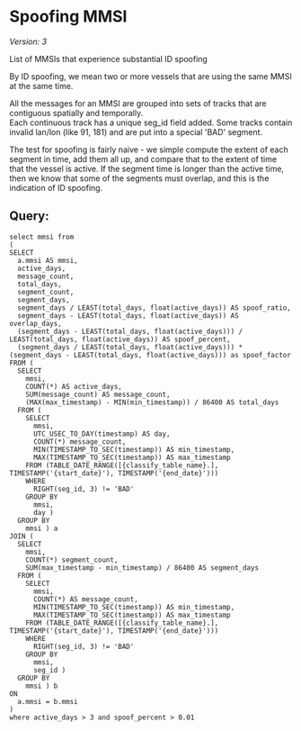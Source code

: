 # Spoofing MMSI 

*Version: 3*

List of MMSIs that experience substantial ID spoofing

By ID spoofing, we mean two or more vessels that are using the same MMSI at the same time. 

All the messages for an MMSI are grouped into sets of tracks that are contiguous spatially and temporally.  
Each continuous track has a unique seg_id field added.  Some tracks contain invalid lan/lon (like 91, 181) and 
are put into a special 'BAD' segment. 

The test for spoofing is fairly naive - we simple compute the extent of each segment in time, add them all up, 
and compare that to the extent of time that the vessel is active.  If the segment time is longer than the 
active time, then we know that some of the segments must overlap, and this is the indication of ID spoofing.

## Query:
    
    select mmsi from
    (
    SELECT
      a.mmsi AS mmsi,
      active_days,
      message_count,
      total_days,
      segment_count,
      segment_days,
      segment_days / LEAST(total_days, float(active_days)) AS spoof_ratio,
      segment_days - LEAST(total_days, float(active_days)) AS overlap_days,
      (segment_days - LEAST(total_days, float(active_days))) / LEAST(total_days, float(active_days)) AS spoof_percent,
      (segment_days / LEAST(total_days, float(active_days))) * (segment_days - LEAST(total_days, float(active_days))) as spoof_factor
    FROM (
      SELECT
        mmsi,
        COUNT(*) AS active_days,
        SUM(message_count) AS message_count,
        (MAX(max_timestamp) - MIN(min_timestamp)) / 86400 AS total_days
      FROM (
        SELECT
          mmsi,
          UTC_USEC_TO_DAY(timestamp) AS day,
          COUNT(*) message_count,
          MIN(TIMESTAMP_TO_SEC(timestamp)) AS min_timestamp,
          MAX(TIMESTAMP_TO_SEC(timestamp)) AS max_timestamp
        FROM (TABLE_DATE_RANGE([{classify_table_name}.], TIMESTAMP('{start_date}'), TIMESTAMP('{end_date}')))
        WHERE
          RIGHT(seg_id, 3) != 'BAD'
        GROUP BY
          mmsi,
          day )
      GROUP BY
        mmsi ) a
    JOIN (
      SELECT
        mmsi,
        COUNT(*) segment_count,
        SUM(max_timestamp - min_timestamp) / 86400 AS segment_days
      FROM (
        SELECT
          mmsi,
          COUNT(*) AS message_count,
          MIN(TIMESTAMP_TO_SEC(timestamp)) AS min_timestamp,
          MAX(TIMESTAMP_TO_SEC(timestamp)) AS max_timestamp
        FROM (TABLE_DATE_RANGE([{classify_table_name}.], TIMESTAMP('{start_date}'), TIMESTAMP('{end_date}')))
        WHERE
          RIGHT(seg_id, 3) != 'BAD'
        GROUP BY
          mmsi,
          seg_id )
      GROUP BY
        mmsi ) b
    ON
      a.mmsi = b.mmsi
    )
    where active_days > 3 and spoof_percent > 0.01